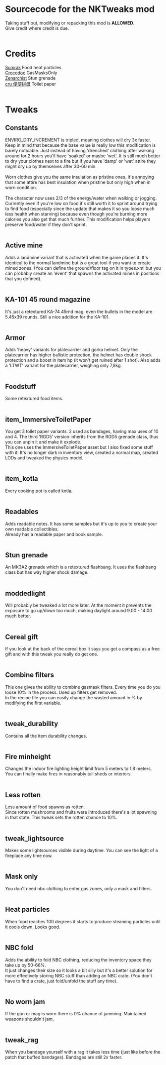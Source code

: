 # Sourcecode for the NKTweaks mod

Taking stuff out, modifying or repacking this mod is **ALLOWED**.</br>
Give credit where credit is due.</br>
</br>
# Credits

[Sumrak](https://steamcommunity.com/sharedfiles/filedetails/?id=2289461232) Food heat particles</br>
[Crocodoc](https://steamcommunity.com/sharedfiles/filedetails/?id=2621103156) GasMasksOnly</br>
[Zenarchist](https://steamcommunity.com/sharedfiles/filedetails/?id=2809135233) Stun grenade</br>
[cru 便便拼盘](https://steamcommunity.com/sharedfiles/filedetails/?id=2189808704) Toilet paper</br>
</br>
# Tweaks

## Constants

ENVIRO_DRY_INCREMENT is tripled, meaning clothes will dry 3x faster. Keep in mind that because the base value is really low this modification is barely noticable. Just instead of having 'drenched' clothing after walking around for 2 hours you'll have 'soaked' or maybe 'wet'. It is still much better to dry your clothes next to a fire but if you have 'damp' or 'wet' attire they might dry up by themselves after 30-60 min.</br>
</br>
Worn clothes give you the same insulation as pristine ones. It's annoying that some attire has best insulation when pristine but only high when in worn condition.</br>
</br>
The character now uses 2/3 of the energy/water when walking or jogging. Currently even if you're low on food it's still worth it to sprint around trying to find food (especially since the update that makes it so you loose much less health when starving) because even though you're burning more calories you also get that much further. This modification helps players preserve food/water if they don't sprint.</br>
</br>

## Active mine

Adds a landmine variant that is activated when the game places it. It's identical to the normal landmine but is a great tool if you want to create mined zones. (You can define the ground/floor tag on it in types.xml but you can probably create an 'event' that spawns the activated mines in positions that you defined).</br>
</br>

## KA-101 45 round magazine

It's just a retextured KA-74 45rnd mag, even the bullets in the model are 5.45x39 rounds. Still a nice addition for the KA-101.</br>
</br>

## Armor

Adds 'heavy' variants for platecarrier and gorka helmet. Only the platecarrier has higher ballistic protection, the helmet has double shock protection and a boost in item hp (it won't get ruined after 1 shot). Also adds a 'LTWT' variant for the platecarrier, weighing only 7,8kg.</br>
</br>

## Foodstuff

Some retextured food items.</br>
</br>

## item_ImmersiveToiletPaper

You get 3 toilet paper variants. 2 used as bandages, having max uses of 10 and 4. The third 'RGD5' version inherits from the RGD5 grenade class, thus you can unpin it and make it explode.</br>
This one uses the ImmersiveToiletPaper asset but I also fixed some stuff with it: It's no longer dark in inventory view, created a normal map, created LODs and tweaked the physics model.</br>
</br>

## item_kotla

Every cooking pot is called kotla.</br>
</br>

## Readables

Adds readable notes. It has some samples but it's up to you to create your own readable collectibles.</br>
Already has a readable paper and book sample.</br>
</br>

## Stun grenade

An MK3A2 grenade which is a retextured flashbang. It uses the flashbang class but has way higher shock damage.</br>
</br>

## moddedlight

Will probably be tweaked a lot more later. At the moment it prevents the exposure to go up/down too much, making daylight around 9.00 - 14:00 much better.</br>
</br>

## Cereal gift

If you look at the back of the cereal box it says you get a compass as a free gift and with this tweak you really do get one.</br>
</br>

## Combine filters

This one gives the ability to combine gasmask filters. Every time you do you loose 10% in the process. Used up filters get removed.</br>
In the recipe file you can easily change the wasted amount in % by modifying the first variable.</br>
</br>

## tweak_durability

Contains all the item durability changes.</br>
</br>

## Fire minheight

Changes the indoor fire lighting height limit from 5 meters to 1.8 meters.</br>
You can finally make fires in reasonably tall sheds or interiors.</br>
</br>

## Less rotten

Less amount of food spawns as rotten.</br>
Since rotten mushrooms and fruits were introduced there's a lot spawning in that state. This tweak sets the rotten chance to 10%.</br>
</br>

## tweak_lightsource

Makes some lightsources visible during daytime. You can see the light of a fireplace any time now.</br>
</br>

## Mask only

You don't need nbc clothing to enter gas zones, only a mask and filters.</br>
</br>

## Heat particles

When food reaches 100 degrees it starts to produce steaming particles until it cools down. Looks good.</br>
</br>

## NBC fold

Adds the ability to fold NBC clothing, reducing the inventory space they take up by 50-66%.</br>
It just changes their size so it looks a bit silly but it's a better solution for more effectively storing NBC stuff than adding an NBC crate. (You don't have to find a crate, just fold/unfold the stuff any time).</br>
</br>

## No worn jam

If the gun or mag is worn there is 0% chance of jamming. Maintained weapons shouldn't jam.</br>
</br>

## tweak_rag

When you bandage yourself with a rag it takes less time (just like before the patch that buffed bandages). Bandages are still 2x faster.</br>
</br>